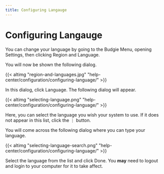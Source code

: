 ```yaml
---
title: Configuring Langauge
---
```

# Configuring Langauge

You can change your language by going to the Budgie Menu, opening Settings, then clicking Region and Language.

You will now be shown the following dialog.

{{< altimg "region-and-languages.jpg" "help-center/configuration/configuring-language/" >}}

In this dialog, click Language. The following dialog will appear.

{{< altimg "selecting-language.png" "help-center/configuration/configuring-language/" >}}

Here, you can select the language you wish your system to use. If it does not appear in this list, click the ⋮ button.

You will come across the following dialog where you can type your language.

{{< altimg "selecting-language-search.png" "help-center/configuration/configuring-language/" >}}

Select the language from the list and click Done. You **may** need to logout and login to your computer for it to take affect.